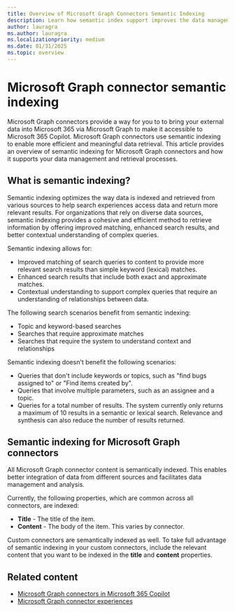 ```yaml
---
title: Overview of Microsoft Graph Connectors Semantic Indexing
description: Learn how semantic index support improves the data management and retrieval processes for your Microsoft Graph connectors.
author: lauragra
ms.author: lauragra
ms.localizationpriority: medium
ms.date: 01/31/2025
ms.topic: overview
---
```


# Microsoft Graph connector semantic indexing

Microsoft Graph connectors provide a way for you to to bring your external data into Microsoft 365 via Microsoft Graph to make it accessible to Microsoft 365 Copilot. Microsoft Graph connectors use semantic indexing to enable more efficient and meaningful data retrieval. This article provides an overview of semantic indexing for Microsoft Graph connectors and how it supports your data management and retrieval processes.

## What is semantic indexing?

Semantic indexing optimizes the way data is indexed and retrieved from various sources to help search experiences access data and return more relevant results. For organizations that rely on diverse data sources, semantic indexing provides a cohesive and efficient method to retrieve information by offering improved matching, enhanced search results, and better contextual understanding of complex queries.

Semantic indexing allows for:

- Improved matching of search queries to content to provide more relevant search results than simple keyword (lexical) matches.
- Enhanced search results that include both exact and approximate matches.
- Contextual understanding to support complex queries that require an understanding of relationships between data.

The following search scenarios benefit from semantic indexing:

- Topic and keyword-based searches
- Searches that require approximate matches
- Searches that require the system to understand context and relationships

Semantic indexing doesn't benefit the following scenarios:

- Queries that don't include keywords or topics, such as "find bugs assigned to" or "Find items created by".
- Queries that involve multiple parameters, such as an assignee and a topic.
- Queries for a total number of results. The system currently only returns a maximum of 10 results in a semantic or lexical search. Relevance and synthesis can also reduce the number of results returned.
 
## Semantic indexing for Microsoft Graph connectors

All Microsoft Graph connector content is semantically indexed. This enables better integration of data from different sources and facilitates data management and analysis.

Currently, the following properties, which are common across all connectors, are indexed:

- **Title** - The title of the item.
- **Content** - The body of the item. This varies by connector.

Custom connectors are semantically indexed as well. To take full advantage of semantic indexing in your custom connectors, include the relevant content that you want to be indexed in the **title** and **content** properties.

## Related content

- [Microsoft Graph connectors in Microsoft 365 Copilot](overview-graph-connector.md)
- [Microsoft Graph connector experiences](/graph/connecting-external-content-experiences)